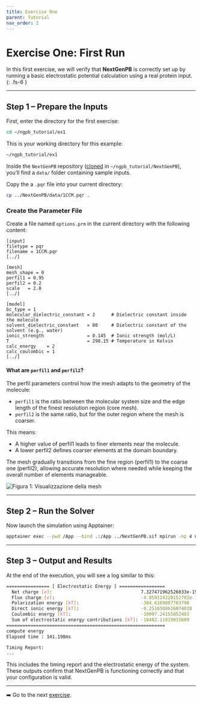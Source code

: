 ```yaml
---
title: Exercise One
parent: Tutorial
nav_order: 2
---
```


# Exercise One: First Run

In this first exercise, we will verify that **NextGenPB** is correctly set up by running a basic electrostatic potential calculation using a real protein input.
{: .fs-6 }

---

## Step 1 – Prepare the Inputs

First, enter the directory for the first exercise:

```bash
cd ~/ngpb_tutorial/ex1
```

This is your working directory for this example:

```bash
~/ngpb_tutorial/ex1
```

Inside the `NextGenPB` repository ([cloned](/nextgenpb_tutorial/docs/tutorial/stage) in `~/ngpb_tutorial/NextGenPB`), you’ll find a `data/` folder containing sample inputs.

Copy the a `.pqr` file into your current directory:

```bash
cp ../NextGenPB/data/1CCM.pqr .
```

### Create the Parameter File

Create a file named `options.prm` in the current directory with the following content:

```
[input]
filetype = pqr
filename = 1CCM.pqr
[../]

[mesh]
mesh_shape = 0
perfil1 = 0.95
perfil2 = 0.2
scale   = 2.0
[../]

[model]
bc_type = 1                                
molecular_dielectric_constant = 2      # Dielectric constant inside the molecule
solvent_dielectric_constant   = 80     # Dielectric constant of the solvent (e.g., water)
ionic_strength                = 0.145  # Ionic strength (mol/L)
T                             = 298.15 # Temperature in Kelvin
calc_energy    = 2
calc_coulombic = 1
[../]
```

#### What are `perfil1` and `perfil2`?

The perfil parameters control how the mesh adapts to the geometry of the molecule:

- `perfil1` is the ratio between the molecular system size and the edge length of the finest resolution region (core mesh).
- `perfil2` is the same ratio, but for the outer region where the mesh is coarser.

This means:
- A higher value of perfil1 leads to finer elements near the molecule.
- A lower perfil2 defines coarser elements at the domain boundary.

The mesh gradually transitions from the fine region (perfil1) to the coarse one (perfil2), allowing accurate resolution where needed while keeping the overall number of elements manageable.

![Figura 1: Visualizzazione della mesh](/nextgenpb_tutorial/docs/images/image_tutorial.png)


---

## Step 2 – Run the Solver

Now launch the simulation using Apptainer:

```bash
apptainer exec --pwd /App --bind .:/App ../NextGenPB.sif mpirun -np 4 ngpb --prmfile options.prm
```
---

## Step 3 – Output and Results

At the end of the execution, you will see a log similar to this:

```bash
================ [ Electrostatic Energy ] =================
  Net charge [e]:                                 7.327471962526033e-15
  Flux charge [e]:                                -4.859124220152702e-11
  Polarization energy [kT]:                       -384.6169807703798
  Direct ionic energy [kT]:                       -0.2516508616874018
  Coulombic energy [kT]:                          -10097.24155852403
  Sum of electrostatic energy contributions [kT]: -10482.11019015609
===========================================================
compute energy
Elapsed time : 141.198ms

Timing Report:
...
```

This includes the timing report and the electrostatic energy of the system.
These outputs confirm that NextGenPB is functioning correctly and that your configuration is valid.




---

➡️ Go to the next [exercise](/nextgenpb_tutorial/docs/tutorial/ex2).
